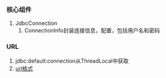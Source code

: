 ### 核心组件
1. JdbcConnection
    1. ConnectionInfo封装连接信息，配置，包括用户名和密码



### URL

1. jdbc:default:connection从ThreadLocal中获取
2. [url格式](http://www.h2database.com/html/features.html#database_url)






